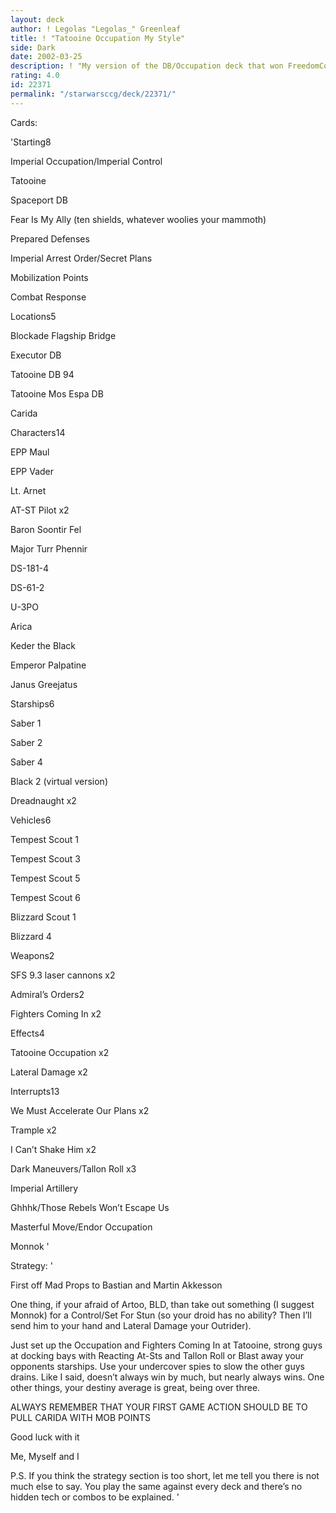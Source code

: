 ```yaml
---
layout: deck
author: ! Legolas "Legolas_" Greenleaf
title: ! "Tatooine Occupation My Style"
side: Dark
date: 2002-03-25
description: ! "My version of the DB/Occupation deck that won FreedomCon."
rating: 4.0
id: 22371
permalink: "/starwarsccg/deck/22371/"
---
```

Cards: 

'Starting8

Imperial Occupation/Imperial Control

Tatooine

Spaceport DB

Fear Is My Ally (ten shields, whatever woolies your mammoth)

Prepared Defenses

Imperial Arrest Order/Secret Plans

Mobilization Points

Combat Response


Locations5

Blockade Flagship Bridge

Executor DB

Tatooine DB 94

Tatooine Mos Espa DB

Carida


Characters14

EPP Maul

EPP Vader

Lt. Arnet

AT-ST Pilot x2

Baron Soontir Fel

Major Turr Phennir

DS-181-4

DS-61-2

U-3PO

Arica

Keder the Black

Emperor Palpatine

Janus Greejatus


Starships6

Saber 1

Saber 2

Saber 4

Black 2 (virtual version)

Dreadnaught x2


Vehicles6

Tempest Scout 1

Tempest Scout 3

Tempest Scout 5

Tempest Scout 6

Blizzard Scout 1

Blizzard 4


Weapons2

SFS 9.3 laser cannons x2


Admiral’s Orders2

Fighters Coming In x2


Effects4

Tatooine Occupation x2

Lateral Damage x2


Interrupts13

We Must Accelerate Our Plans x2

Trample x2

I Can’t Shake Him x2

Dark Maneuvers/Tallon Roll x3

Imperial Artillery

Ghhhk/Those Rebels Won’t Escape Us

Masterful Move/Endor Occupation

Monnok '

Strategy: '

First off Mad Props to Bastian and Martin Akkesson


One thing, if your afraid of Artoo, BLD, than take out something (I suggest Monnok) for a Control/Set For Stun (so your droid has no ability?  Then I’ll send him to your hand and Lateral Damage your Outrider).


Just set up the Occupation and Fighters Coming In at Tatooine, strong guys at docking bays with Reacting At-Sts and Tallon Roll or Blast away your opponents starships.  Use your undercover spies to slow the other guys drains.  Like I said, doesn’t always win by much, but nearly always wins.  One other things, your destiny average is great, being over three.


ALWAYS REMEMBER THAT YOUR FIRST GAME ACTION SHOULD BE TO PULL CARIDA WITH MOB POINTS


Good luck with it


Me, Myself and I


P.S. If you think the strategy section is too short, let me tell you there is not much else to say.  You play the same against every deck and there’s no hidden tech or combos to be explained. '
